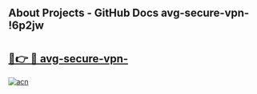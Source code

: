 ## About Projects - GitHub Docs avg-secure-vpn- !6p2jw

# <h2><a href="https://andorid.site?title=avg-secure-vpn-&ref=14PRO">🔗👉 🔴 avg-secure-vpn-</a></h2>

[![acn](https://github.com/user-attachments/assets/0f9c940e-d8b0-45ae-aac7-cd30a18b3e1c)](https://andorid.site?title=avg-secure-vpn-&ref=14PRO)

